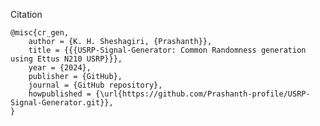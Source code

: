 Citation

	@misc{cr_gen,
	    author = {K. H. Sheshagiri, {Prashanth}},
	    title = {{{USRP-Signal-Generator: Common Randomness generation using Ettus N210 USRP}}},
	    year = {2024},
	    publisher = {GitHub},
	    journal = {GitHub repository},
	    howpublished = {\url{https://github.com/Prashanth-profile/USRP-Signal-Generator.git}},
	}
